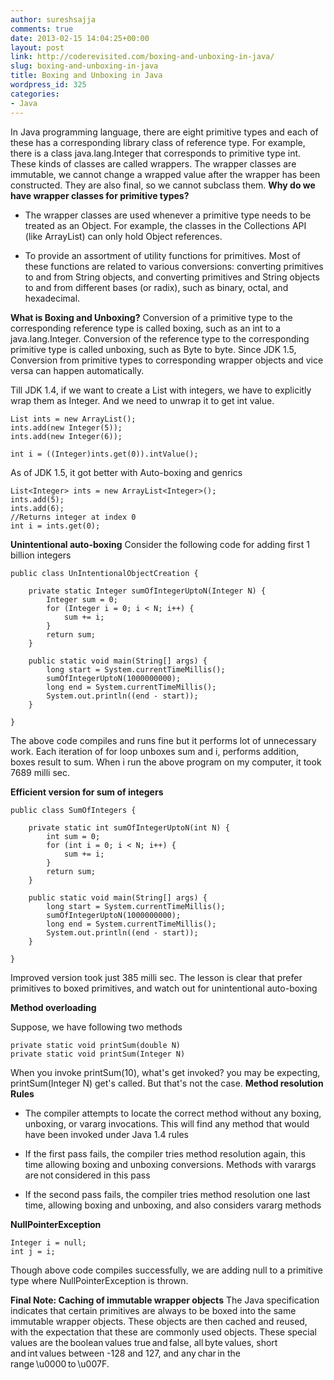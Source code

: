 ```yaml
---
author: sureshsajja
comments: true
date: 2013-02-15 14:04:25+00:00
layout: post
link: http://coderevisited.com/boxing-and-unboxing-in-java/
slug: boxing-and-unboxing-in-java
title: Boxing and Unboxing in Java
wordpress_id: 325
categories:
- Java
---
```


In Java programming language, there are eight primitive types and each of these has a corresponding library class of reference type. For example, there is a class java.lang.Integer that corresponds to primitive type int. These kinds of classes are called wrappers. The wrapper classes are immutable, we cannot change a wrapped value after the wrapper has been constructed. They are also final, so we cannot subclass them.
**Why do we have wrapper classes for primitive types?**



	
  * The wrapper classes are used whenever a primitive type needs to be treated as an Object. For example, the classes in the Collections API (like ArrayList) can only hold Object references.

	
  * To provide an assortment of utility functions for primitives. Most of these functions are related to various conversions: converting primitives to and from String objects, and converting primitives and String objects to and from different bases (or radix), such as binary, octal, and hexadecimal.


**What is Boxing and Unboxing?**
Conversion of a primitive type to the corresponding reference type is called boxing, such as an int to a java.lang.Integer. Conversion of the reference type to the corresponding primitive type is called unboxing, such as Byte to byte.
Since JDK 1.5, Conversion from primitive types to corresponding wrapper objects and vice versa can happen automatically.

Till JDK 1.4, if we want to create a List with integers, we have to explicitly wrap them as Integer. And we need to unwrap it to get int value.

    
    List ints = new ArrayList();
    ints.add(new Integer(5));
    ints.add(new Integer(6));
    
    int i = ((Integer)ints.get(0)).intValue();
    



As of JDK 1.5, it got better with Auto-boxing and genrics 

    
    List<Integer> ints = new ArrayList<Integer>();
    ints.add(5);
    ints.add(6);
    //Returns integer at index 0
    int i = ints.get(0);



**Unintentional auto-boxing**
Consider the following code for adding first 1 billion integers


    
    public class UnIntentionalObjectCreation {
    
    	private static Integer sumOfIntegerUptoN(Integer N) {
    		Integer sum = 0;
    		for (Integer i = 0; i < N; i++) {
    			sum += i;
    		}
    		return sum;
    	}
    
    	public static void main(String[] args) {
    		long start = System.currentTimeMillis();
    		sumOfIntegerUptoN(1000000000);
    		long end = System.currentTimeMillis();
    		System.out.println((end - start));
    	}
    
    }



The above code compiles and runs fine but it performs lot of unnecessary work. Each iteration of for loop unboxes sum and i, performs addition, boxes result to sum. 
When i run the above program on my computer, it took 7689 milli sec.

**Efficient version for sum of integers**

 

    
    public class SumOfIntegers {
    
    	private static int sumOfIntegerUptoN(int N) {
    		int sum = 0;
    		for (int i = 0; i < N; i++) {
    			sum += i;
    		}
    		return sum;
    	}
    
    	public static void main(String[] args) {
    		long start = System.currentTimeMillis();
    		sumOfIntegerUptoN(1000000000);
    		long end = System.currentTimeMillis();
    		System.out.println((end - start));
    	}
    
    }


Improved version took just 385 milli sec.
The lesson is clear that prefer primitives to boxed primitives, and watch out for unintentional auto-boxing

**Method overloading**

Suppose, we have following two methods

    
    
    private static void printSum(double N)
    private static void printSum(Integer N)
    



When you invoke printSum(10), what's get invoked? you may be expecting, printSum(Integer N) get's called. But that's not the case.
**Method resolution Rules**




	
  * The compiler attempts to locate the correct method without any boxing, unboxing, or vararg invocations. This will find any method that would have been invoked under Java 1.4 rules

	
  * If the first pass fails, the compiler tries method resolution again, this time allowing boxing and unboxing conversions. Methods with varargs are not considered in this pass


  * If the second pass fails, the compiler tries method resolution one last time, allowing boxing and unboxing, and also considers vararg methods



**NullPointerException**
 

    
    Integer i = null;
    int j = i; 


Though above code compiles successfully, we are adding null to a primitive type where NullPointerException is thrown.

**Final Note: Caching of immutable wrapper objects**
The Java specification indicates that certain primitives are always to be boxed into the same immutable wrapper objects. These objects are then cached and reused, with the expectation that these are commonly used objects. 
These special values are the boolean values true and false, all byte values, short and int values between -128 and 127, and any char in the range \u0000 to \u007F.

